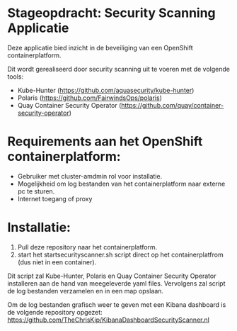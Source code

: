 # Stageopdracht: Security Scanning Applicatie
Deze applicatie bied inzicht in de beveiliging van een OpenShift containerplatform.

Dit wordt gerealiseerd door security scanning uit te voeren met de volgende tools:
- Kube-Hunter (https://github.com/aquasecurity/kube-hunter)
- Polaris (https://github.com/FairwindsOps/polaris)
- Quay Container Security Operator (https://github.com/quay/container-security-operator)

# Requirements aan het OpenShift containerplatform:
- Gebruiker met cluster-amdmin rol voor installatie.
- Mogelijkheid om log bestanden van het containerplatform naar externe pc te sturen.
- Internet toegang of proxy

# Installatie:
 1) Pull deze repository naar het containerplatform. 
 2) start het startsecurityscanner.sh script direct op het containerplatfrom (dus niet in een container).

Dit script zal Kube-Hunter, Polaris en Quay Container Security Operator installeren aan de hand van meegeleverde yaml files.
Vervolgens zal script de log bestanden verzamelen en in een map opslaan.

Om de log bestanden grafisch weer te geven met een Kibana dashboard is de volgende repository opgezet: https://github.com/TheChrisKip/KibanaDashboardSecurityScanner.nl
